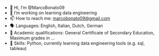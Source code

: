 - 👋 Hi, I’m @MarcoBonato09
- 👀 I’m working on learning data engineering
- 📫 How to reach me: marcobonato09@gmail.com
- 🗣️ Languages: English, Italian, Dutch, German
- 📙 Academic qualifications: General Certificate of Secondary Education, Maximum grades in ...
- 👾 Skills: Python, currently learning data engineering tools (e.g. sql, tableau)

